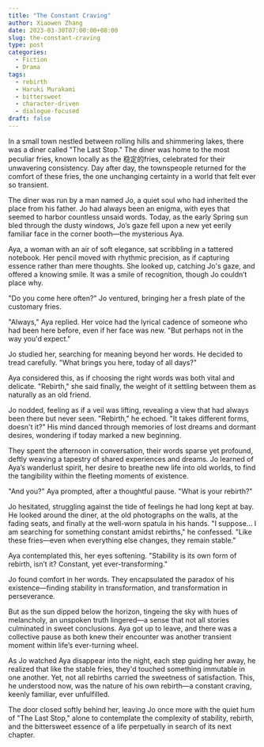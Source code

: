 ```yaml
---
title: "The Constant Craving"
author: Xiaowen Zhang
date: 2023-03-30T07:00:00+08:00
slug: the-constant-craving
type: post
categories:
  - Fiction
  - Drama
tags:
  - rebirth
  - Haruki Murakami
  - bittersweet
  - character-driven
  - dialogue-focused
draft: false
---
```


In a small town nestled between rolling hills and shimmering lakes, there was a diner called "The Last Stop." The diner was home to the most peculiar fries, known locally as the 稳定的fries, celebrated for their unwavering consistency. Day after day, the townspeople returned for the comfort of these fries, the one unchanging certainty in a world that felt ever so transient.

The diner was run by a man named Jo, a quiet soul who had inherited the place from his father. Jo had always been an enigma, with eyes that seemed to harbor countless unsaid words. Today, as the early Spring sun bled through the dusty windows, Jo’s gaze fell upon a new yet eerily familiar face in the corner booth—the mysterious Aya.

Aya, a woman with an air of soft elegance, sat scribbling in a tattered notebook. Her pencil moved with rhythmic precision, as if capturing essence rather than mere thoughts. She looked up, catching Jo's gaze, and offered a knowing smile. It was a smile of recognition, though Jo couldn’t place why.

"Do you come here often?" Jo ventured, bringing her a fresh plate of the customary fries.

"Always," Aya replied. Her voice had the lyrical cadence of someone who had been here before, even if her face was new. "But perhaps not in the way you'd expect." 

Jo studied her, searching for meaning beyond her words. He decided to tread carefully. "What brings you here, today of all days?"

Aya considered this, as if choosing the right words was both vital and delicate. "Rebirth," she said finally, the weight of it settling between them as naturally as an old friend.

Jo nodded, feeling as if a veil was lifting, revealing a view that had always been there but never seen. "Rebirth," he echoed. "It takes different forms, doesn't it?" His mind danced through memories of lost dreams and dormant desires, wondering if today marked a new beginning.

They spent the afternoon in conversation, their words sparse yet profound, deftly weaving a tapestry of shared experiences and dreams. Jo learned of Aya’s wanderlust spirit, her desire to breathe new life into old worlds, to find the tangibility within the fleeting moments of existence. 

"And you?" Aya prompted, after a thoughtful pause. "What is your rebirth?"

Jo hesitated, struggling against the tide of feelings he had long kept at bay. He looked around the diner, at the old photographs on the walls, at the fading seats, and finally at the well-worn spatula in his hands. "I suppose... I am searching for something constant amidst rebirths," he confessed. "Like these fries—even when everything else changes, they remain stable."

Aya contemplated this, her eyes softening. "Stability is its own form of rebirth, isn’t it? Constant, yet ever-transforming."

Jo found comfort in her words. They encapsulated the paradox of his existence—finding stability in transformation, and transformation in perseverance.

But as the sun dipped below the horizon, tingeing the sky with hues of melancholy, an unspoken truth lingered—a sense that not all stories culminated in sweet conclusions. Aya got up to leave, and there was a collective pause as both knew their encounter was another transient moment within life’s ever-turning wheel.

As Jo watched Aya disappear into the night, each step guiding her away, he realized that like the stable fries, they'd touched something immutable in one another. Yet, not all rebirths carried the sweetness of satisfaction. This, he understood now, was the nature of his own rebirth—a constant craving, keenly familiar, ever unfulfilled.

The door closed softly behind her, leaving Jo once more with the quiet hum of "The Last Stop," alone to contemplate the complexity of stability, rebirth, and the bittersweet essence of a life perpetually in search of its next chapter.